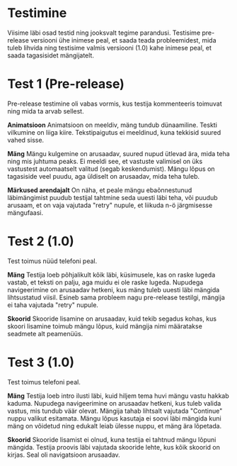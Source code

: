 # Testimine

Viisime läbi osad testid ning jooksvalt tegime parandusi. Testisime pre-release versiooni ühe inimese peal, et saada teada probleemidest, mida tuleb lihvida ning testisime valmis versiooni (1.0) kahe inimese peal, et saada tagasisidet mängijatelt.

# Test 1 (Pre-release)

Pre-release testimine oli vabas vormis, kus testija kommenteeris toimuvat ning mida ta arvab sellest.

**Animatsioon**
Animatsioon on meeldiv, mäng tundub dünaamiline.
Teskti vilkumine on liiga kiire. Tekstipaigutus ei meeldinud, kuna tekkisid suured vahed sisse.

**Mäng**
Mängu kulgemine on arusaadav, suured nupud ütlevad ära, mida teha ning mis juhtuma peaks. Ei meeldi see, et vastuste valimisel on üks vastustest automaatselt valitud (segab keskendumist). Mängu lõpus on tagasiside veel puudu, aga üldiselt on arusaadav, mida teha tuleb.

**Märkused arendajalt**
On näha, et peale mängu ebaõnnestunud läbimängimist puudub testijal tahtmine seda uuesti läbi teha, või puudub arusaam, et on vaja vajutada "retry" nupule, et liikuda n-ö järgmisesse mängufaasi.

# Test 2 (1.0)

Test toimus nüüd telefoni peal.

**Mäng**
Testija loeb põhjalikult kõik läbi, küsimusele, kas on raske lugeda vastab, et teksti on palju, aga muidu ei ole raske lugeda.
Nupudega navigeerimine on arusaadav hetkeni, kus mäng tuleb uuesti läbi mängida lihtsustatud viisil. Esineb sama probleem nagu pre-release testilgi, mängija ei taha vajutada "retry" nupule.

**Skoorid**
Skooride lisamine on arusaadav, kuid tekib segadus kohas, kus skoori lisamine toimub mängu lõpus, kuid mängija nimi määratakse seadmete alt peamenüüs.

# Test 3 (1.0)

Test toimus telefoni peal.

**Mäng**
Testija loeb intro ilusti läbi, kuid hiljem tema huvi mängu vastu hakkab kaduma.
Nupudega navigeerimine on arusaadav hetkeni, kus tuleb valida vastus, mis tundub väär olevat. Mängija tahab lihtsalt vajutada "Continue" nuppu valikut esitamata.
Mängu lõpus kasutaja ei soovi läbi mängida kuni mäng on võidetud ning edukalt leiab ülesse nuppu, et mäng ära lõpetada.

**Skoorid**
Skooride lisamist ei olnud, kuna testija ei tahtnud mängu lõpuni mängida. Testija proovis läbi vajutada skooride lehte, kus kõik skoorid on kirjas. Seal oli navigatsioon arusaadav.

